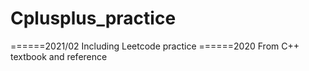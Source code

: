 


# Cplusplus_practice
======2021/02
Including Leetcode practice
======2020
From C++ textbook and reference

